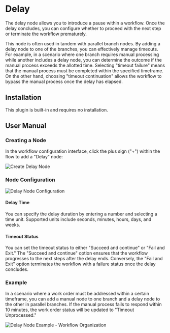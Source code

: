 # Delay

<PluginInfo name="workflow-delay" link="/handbook/workflow-delay"></PluginInfo>

The delay node allows you to introduce a pause within a workflow. Once the delay concludes, you can configure whether to proceed with the next step or terminate the workflow prematurely.

This node is often used in tandem with parallel branch nodes. By adding a delay node to one of the branches, you can effectively manage timeouts. For example, in a scenario where one branch requires manual processing while another includes a delay node, you can determine the outcome if the manual process exceeds the allotted time. Selecting "timeout failure" means that the manual process must be completed within the specified timeframe. On the other hand, choosing "timeout continuation" allows the workflow to bypass the manual process once the delay has elapsed.

## Installation

This plugin is built-in and requires no installation.

## User Manual

### Creating a Node

In the workflow configuration interface, click the plus sign ("+") within the flow to add a "Delay" node:

![Create Delay Node](https://static-docs.nocobase.com/d0816999c9f7acaec1c409bd8fb6cc36.png)

### Node Configuration

![Delay Node Configuration](https://static-docs.nocobase.com/5fe8a36535f20a087a0148ffa1cd2aea.png)

#### Delay Time

You can specify the delay duration by entering a number and selecting a time unit. Supported units include seconds, minutes, hours, days, and weeks.

#### Timeout Status

You can set the timeout status to either "Succeed and continue" or "Fail and Exit." The "Succeed and continue" option ensures that the workflow progresses to the next steps after the delay ends. Conversely, the "Fail and Exit" option terminates the workflow with a failure status once the delay concludes.

### Example

In a scenario where a work order must be addressed within a certain timeframe, you can add a manual node to one branch and a delay node to the other in parallel branches. If the manual process fails to respond within 10 minutes, the work order status will be updated to "Timeout Unprocessed."

![Delay Node Example - Workflow Organization](https://static-docs.nocobase.com/898c84adc376dc211b003a62e16e8e5b.png)
